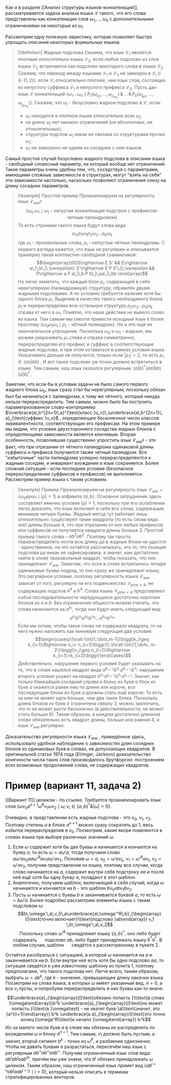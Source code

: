Как и в разделе [[Анализ структуры языков-конкатенаций]], рассматривается задача анализа языка $\mathcal{L}$ такого, что его слова представлены как конкатенации слов $\omega_1$,..., $\omega_n$ с дополнительными ограничениями на некоторые из $\omega_i$.

Рассмотрим одну полезную эвристику, которая позволяет быстро упрощать описания некоторых формальных языков.

> [!definition] Жадные подслова
> Скажем, что язык $\mathcal{L}_1$ является плотным относительно языка $\mathcal{L}_2$, если любое подслово из слов языка $\mathcal{L}_2$ встречается как подслово некоторого слова в языке $\mathcal{L}_2$. 
> Скажем, что переход между языками $\mathcal{L}_1$ и $\mathcal{L}_2$ не заякорен в $\mathcal{L}_i$ ($i\in\{1,2\}$), если  $\mathcal{L}_i$ относительно плотнее, чем язык слов, состоящих из непустого суффикса $\mathcal{L}_1$ и непустого префикса $\mathcal{L_2}$.
> Пусть дан язык $\mathcal{L}$ конкатенаций $\bigl\{\omega_1\dots\omega_n \mid P_1(\omega_{j_{11}},...,\omega_{j_{1m_1}})\,\&\, ...\,\&\, P_k(\omega_{j_{k1}},...,\omega_{j_{km_k}})\bigr\}$. Скажем, что $\omega_i$ - безусловно жадное подслово в $\mathcal{L}$, если:
> - $\omega_i$ находится в плотном языке относительно всех $\omega_j$;
> - на длину $\omega_i$ нет никаких ограничений (ни абсолютных, ни относительных);
> - структура подслов $\omega_i$ никак не связана со структурами прочих $\omega_j$;
> - $\omega_i$ не заякорено ни одним из соседних с ним языков.

 Самый простой случай безусловно жадного подслова в описании языка - свободный словесный параметр, на который вообще нет ограничений. Такие параметры очень удобны тем, что, соседствуя с параметрами, имеющими сложные зависимости в структурах, могут "взять на себя" эти зависимости настолько, насколько позволяют ограничения снизу на длину соседних параметров.

>[!example] Простой пример 
>Проанализируем на регулярность язык $\mathcal{L}_{ww^R}$ 
>$$\bigl\{\omega_0 \,\omega_1 \mid \omega_1\text{ - непустая конкатенация подстрок с префиксом-четным палиндромом}\bigr\}$$ 
>То есть строками такого языка будут слова вида
$$\omega_0 \rho_1 \omega_1 \rho_2 \omega_2 \dots \rho_k\omega_k$$
> где $\omega_i$ - произвольные слова, $\rho_i$ - непустые чётные палиндромы.
>С первого взгляда кажется, что язык не регулярен и описывается примерно такой контекстно-свободной грамматикой:
>$$\begin{array}{lll}S\rightarrow E S' && E\rightarrow a\,|\,b\,|\,\varepsilon\\
>S'\rightarrow E P S'\,|\,\varepsilon && P\rightarrow a P a\,|\,b P b\,|\,aa\,|\,bb \end{array}$$
>Но легко заметить, что каждый блок $\rho_i$, содержащий в себе нерегулярную (палиндромную) структуру, обрамлён двумя жадными подсловами. А по условию требуется наличие хотя бы одного блока $\rho_i$. Выделим в качестве такого необходимого блока $\rho_1$ и перераспределим всю остальную структуру $\rho_2\omega_2\dots\rho_k\omega_k$ справа от него в $\omega_1$. Понятно, что наше действие не вывело слово из языка. Тем самым мы смогли привести исходный язык к более простому $\bigl\{\omega_0\rho_1 \omega_1\mid\rho_1\text{ - чётный палиндром}\bigr\}$. 
>Но и это ещё не окончательное упрощение. Поскольку $\omega_0$ и $\omega_1$ - жадные, мы можем укорачивать $\rho_1$ слева и справа симметрично, перераспределяя его префикс и суффикс в соответствующие жадные подслова, и при этом оставаться в рамках условия языка. Укорачивать дальше не получится, только если $|\rho_1|=2$, то есть $\rho_1\in(aa|bb)$ . И вот такое подслово уж точно должно встретиться в языке.
> Тем самым, наш язык оказался регулярным: $(a|b)^*(aa|bb)(a|b)^*$. 

Заметим, что если бы в условии задачи не было самого первого жадного блока $\omega_0$, язык сразу стал бы нерегулярным, поскольку обязан был бы начинаться с палиндрома, к тому же чётного, который никуда нельзя перераспределить. Тем самым, можно было бы построить параметризованное слово-контрпример $\overbrace{a\,b^{2n+1}\,a}^{\text{класс }u_n}\,\underbrace{a\,b^{2n+1}\, a}_{\text{суффикс }v_n}$ , определяющее бесконечное число классов эквивалентности, соответствующих его префиксам. 
На этом примере мы видим, что условие двухстороннего соседства жадных блоков с определяющими зависимости является ключевым.
Вторая особенность, позволившая существенно упростить язык $\mathcal{L}_{ww^R}$ - это факт, что при отрезании от чётного палиндрома одинаковой длины суффикса и префикса получается также чётный палиндром. Все "избыточные" части палиндрома успешно перераспределяются к жадным соседям, и инвариант вхождения в язык сохраняется.
Более сложная ситуация - если последнее условие (безопасное перераспределение суффиксов и префиксов) не выполняется. Рассмотрим пример языка с таким условием.

>[!example] Пример
>Проанализируем на регулярность язык $\mathcal{L}_{ww}= \bigl\{\omega_0 \rho\rho \omega_1 \mid |\rho|>1\bigr\}$ в алфавите $\{a,b\}$.
>Основное затруднение здесь составляет именно условие $|\rho|>1$, поскольку при его ослаблении легко доказать, что язык включает в себя все слова, содержащие минимум четыре буквы.
>Жадный метод тут работает лишь относительно: существуют такие квадраты (то есть слова вида $ww$) длины больше 4, что при отрезании от них любых префиксов или суффиксов не получается квадрата длины больше 2. Простой пример такого слова - $ab^2 a b^2$. Поэтому так просто перераспределить почти всю длину $\rho\rho$ в жадные блоки не удастся - единственное, на что остаётся рассчитывать, это то, что позиция подслова $\rho\rho$ никак не зафиксирована, а значит, нам достаточно найти в слове произвольный квадрат, чтобы показать, что оно принадлежит $\mathcal{L}_{ww}$.
>Заметим, что если в слове встретились четыре одинаковые буквы подряд, то оно сразу же принадлежит языку. Это регулярное условие, поэтому регулярность языка $\mathcal{L}_{ww}$. зависит от того, регулярно ли его подмножество $\mathcal{L}_{pow<4}$, не содержащее подслов $a^4$ и $b^4$.
>Слова языка $\mathcal{L}_{pow<4}$ представляют собой последовательности чередующихся достаточно коротких блоков из $a$ и $b$. Без ограничения общности можем считать, что слова начинаются на $a^{k_1}$, тогда они будут иметь следующий вид:
>$$a^{k_1} b^{n_1} a^{k_2} b^{n_2} \dots a^{k_m} b^{n_m}$$
>Если мы хотим, чтобы такое слово не содержало квадрата, то на него нужно наложить как минимум следующие два условия:
>$$\begin{cases}\forall i\in\{1,\dots,m-1\}\biggl(k_i\geq k_{i+1}\Rightarrow n_i> n_{i+1}\biggr)\\
> \forall i\in\{1,\dots, m-2\}\biggl(n_i\geq n_{i+1}\Rightarrow k_{i+1}>k_{i+2}\biggr)\end{cases}$$
> Действительно, нарушение первого условия будет указывать на то, что в слове нашёлся квадрат вида $a^{k_{i+1}}\,b^{n_i}\,a^{k_{i+1}}\,b^{n_i}$; нарушение второго условия укажет на квадрат $b^{n_i}\,a^{i_{k+1}}\, b^{n_i}\,a^{i_{k+1}}$. Значит, как только ближайший соседний справа к блоку из букв $a$  блок из букв $a$ окажется равен ему по длине или короче, все последующие блоки из букв $a$ должны стать ещё короче. То есть за ним не может идти больше, чем два таких блока. Поскольку длина блоков из букв $a$ ограничена сверху 3, можно заключить, что $m$ не может расти бесконечно (в действительности, не может стать больше 6).
> Таким образом, в каждом достаточно длинном слове обязательно есть квадрат длины, больше или равной 4, и язык $\mathcal{L}_{ww}$ регулярен.

Доказательство регулярности языка $\mathcal{L}_{ww}$ , приведённое здесь, использовало удобное наблюдение о зависимостях длин соседних блоков из одинаковых букв в словах, не допускающих квадратов. В оригинальной статье 1974 года (Etringer, Jackson) доказательство конечности числа таких слов производилось брутфорсно: построением всех возможных продолжений слова, не содержащих квадратов. 

# Пример (вариант 11, задача 2)

[[Вариант 11]] целиком - по ссылке. 
Требуется проанализировать язык слов $\bigl\{\omega v_0a^{n+1}\omega^Rv_1\omega v_2 \mid \omega, v_i \in \{a,b\}^* \& |\omega| > 0\bigr\}$.

Очевидно, в представлении есть жадные подслова - это $v_0$, $v_1$, $v_2$. Поэтому степень $a$ в блоке $a^{n+1}$ можно сразу сократить до 1, весь избыток перераспределив в $v_0$.
Посмотрим, какие якоря появляются в словах языка при выборе различных значений $\omega$.
1. Если $\omega$ содержит хотя бы две буквы и начинается и кончается на букву $a$, то есть $\omega = a \omega' a$, тогда получаем слово $a\omega' a v_0 a a \omega'^R a v_1 a \omega' a v_2$. Положив $\omega=a$, $v_0 = \omega' a v_0$, $v_1 = \omega'^R a v_1$, $v_2 = \omega' a v_2$, получим представление из языка, поэтому все случаи, когда слово начинается на $a$, cодержит внутри себя подстроку $aa$ и после неё ещё хотя бы одну букву $a$, попадают в этот шаблон.
2. Аналогично, получаем шаблон, включающий в себя случай, когда $\omega$ начинается и кончается на $b$ - это шаблон $b v_0 ab v_1 b v_2$. 
3. Пусть $\omega$ начинается с буквы $b$ и заканчивается буквой $a$, то есть $\omega=b\omega'a$. Более подробно рассмотрим элементы языка с таким подсловом $\omega$:
$$b\,\omega'\,a\,v_0\,a\underbrace{a\;\omega'^R\;b}_{\begin{array}{l}\text{точно включает}\\\text{подслово }ab\end{array}} v_1 \,b\,\omega'\,a\,v_2$$
$\quad$  Поскольку слово $\omega'^R$ принадлежит языку $\{a,b\}^*$, оно либо будет содержать
$\quad$  подслово $ab$, либо будет принадлежать языку $b^*a^*$. В любом случае, шаблон
$\quad$  сведётся к рассмотренному в пункте 2.

Остаётся разобраться с ситуацией, в которой $\omega$ начинается на $a$ и заканчивается на $b$. Если внутри неё есть хотя бы одно подслово $aa$, то ситуация сведётся к уже известному шаблону из пункта 1, поэтому предполагаем, что такого подслова нет. Легче всего, таким образом, выбрать $\omega=ab^k$, где $k$ - значение, превышающее длину накачки языка. Посмотрим на слова языка, в которых $\omega$ имеет указанный вид, $n=0$, а все $v_i$ пусты, и попробуем перераспределить в них буквы как-то иначе.
$$\underbrace{a}_{\begin{array}{l}\text{обязано попасть }\\\text{в слово }\omega\end{array}}b^k \underbrace{a}_{\begin{array}{l}\text{не может попасть }\\\text{в }\omega\text{ - не хватит букв }a\\\text{значит, это }a^{n+1}\end{array}} b^k \underbrace{a a}_{\begin{array}{l}\text{это точно конец }\omega^R\\\text{и начало }\omega\end{array}} b^k$$
Из-за малого числа букв $a$ в слове мы обязаны их распределить по вхождениям $\omega$ и блоку $a^{n+1}$. Тем самым, $v_1$ должно быть пустым, а значит, второй сегмент $b^k$ - точно из $\omega^R$, и разбиение однозначно.
Чтобы не давать буквам $a$ разрастаться, пересечём наш язык с регулярным $a b^+ a b^+ aa b^+$. Получим ограниченный язык слов вида $ab^i a b^j aa b^m$, причём мы уже знаем, что $b^j$ обязано принадлежать $\omega$ целиком. Таким образом, наш ограниченный язык примет вид $\bigl\{ab^{j+i_1} a b^j a a b^{j+i_2}\mid i>0\bigr\}$, который нельзя описать в терминах стратифицированных векторов.     
